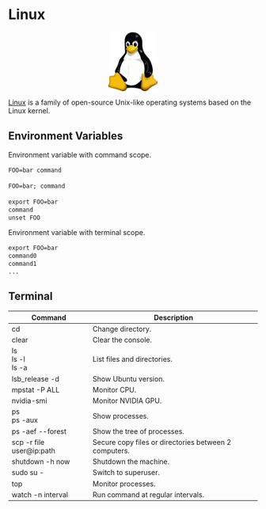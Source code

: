 # Linux

<p align="center"><img align="center" width="20%" height="20%" src="assets/linux.svg"></p>

[Linux](https://www.linux.org/) is a family of open-source Unix-like operating systems based on the Linux kernel.

## Environment Variables

Environment variable with command scope.
```
FOO=bar command

FOO=bar; command

export FOO=bar
command
unset FOO
```

Environment variable with terminal scope.
```
export FOO=bar
command0
command1
...
```

## Terminal

| Command                  | Description                                           |
|--------------------------|-------------------------------------------------------|
| cd                       | Change directory.                                     |
| clear                    | Clear the console.                                    |
| ls<br>ls -l<br>ls -a     | List files and directories.                           |
| lsb_release -d           | Show Ubuntu version.                                  |
| mpstat -P ALL            | Monitor CPU.                                          |
| nvidia-smi               | Monitor NVIDIA GPU.                                   |
| ps<br>ps -aux            | Show processes.                                       |
| ps -aef --forest         | Show the tree of processes.                           |
| scp -r file user@ip:path | Secure copy files or directories between 2 computers. |
| shutdown -h now          | Shutdown the machine.                                 |
| sudo su -                | Switch to superuser.                                  |
| top                      | Monitor processes.                                    |
| watch -n interval        | Run command at regular intervals.                     |
